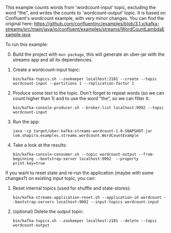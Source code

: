 This example counts words from 'wordcount-input' topic, excluding the word "the", and writes the counts to 'wordcount-output' topic. It is based on Confluent's wordcount example, with very minor changes. You can find the original here:
https://github.com/confluentinc/examples/blob/3.1.x/kafka-streams/src/main/java/io/confluent/examples/streams/WordCountLambdaExample.java

To run this example:

0. Build the project with `mvn package`, this will generate an uber-jar with the streams app and all its dependencies.
1. Create a wordcount-input topic:

    `bin/kafka-topics.sh --zookeeper localhost:2181 --create --topic wordcount-input --partitions 1 --replication-factor 1`

2. Produce some text to the topic. Don't forget to repeat words (so we can count higher than 1) and to use the word "the", so we can filter it.

   `bin/kafka-console-producer.sh --broker-list localhost:9092 --topic wordcount-input`

3. Run the app:

    `java -cp target/uber-kafka-streams-wordcount-1.0-SNAPSHOT.jar com.shapira.examples.streams.wordcount.WordCountExample`

4. Take a look at the results:

    `bin/kafka-console-consumer.sh --topic wordcount-output --from-beginning --bootstrap-server localhost:9092  --property print.key=true`

If you want to reset state and re-run the application (maybe with some changes?) on existing input topic, you can:

1. Reset internal topics (used for shuffle and state-stores):

    `bin/kafka-streams-application-reset.sh --application-id wordcount --bootstrap-servers localhost:9092 --input-topics wordcount-input`

2. (optional) Delete the output topic:

    `bin/kafka-topics.sh --zookeeper localhost:2181 --delete --topic wordcount-output`





